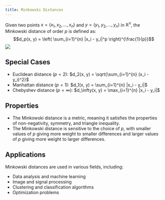 ```yaml
---
title: Minkowski Distances
---
```


Given two points $x = (x_1, x_2, \ldots, x_n)$ and $y = (y_1, y_2, \ldots, y_n)$ in $\mathbb{R}^n$, the Minkowski distance of order $p$ is defined as:
$$d_p(x, y) = \left( \sum_{i=1}^{n} |x_i - y_i|^p \right)^{\frac{1}{p}}$$
![](../attachments/cleanshot-2025-01-14-at-1206482x.png)
## Special Cases
- Euclidean distance ($p = 2$): $d_2(x, y) = \sqrt{\sum_{i=1}^{n} (x_i - y_i)^2}$
- Manhattan distance ($p = 1$): $d_1(x, y) = \sum_{i=1}^{n} |x_i - y_i|$
- Chebyshev distance ($p = \infty$): $d_\infty(x, y) = \max_{i=1}^{n} |x_i - y_i|$
## Properties
- The Minkowski distance is a metric, meaning it satisfies the properties of non-negativity, symmetry, and triangle inequality.
- The Minkowski distance is sensitive to the choice of $p$, with smaller values of $p$ giving more weight to smaller differences and larger values of $p$ giving more weight to larger differences.
## Applications
Minkowski distances are used in various fields, including:
- Data analysis and machine learning
- Image and signal processing
- Clustering and classification algorithms
- Optimization problems